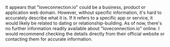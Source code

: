 It appears that "loveconnection.io" could be a business, product or application web domain. However, without specific information, it's hard to accurately describe what it is. If it refers to a specific app or service, it would likely be related to dating or relationship-building. As of now, there's no further information readily available about "loveconnection.io" online. I would recommend checking the details directly from their official website or contacting them for accurate information.